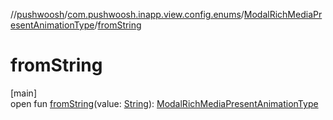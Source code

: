 //[pushwoosh](../../../index.md)/[com.pushwoosh.inapp.view.config.enums](../index.md)/[ModalRichMediaPresentAnimationType](index.md)/[fromString](from-string.md)

# fromString

[main]\
open fun [fromString](from-string.md)(value: [String](https://developer.android.com/reference/kotlin/java/lang/String.html)): [ModalRichMediaPresentAnimationType](index.md)
